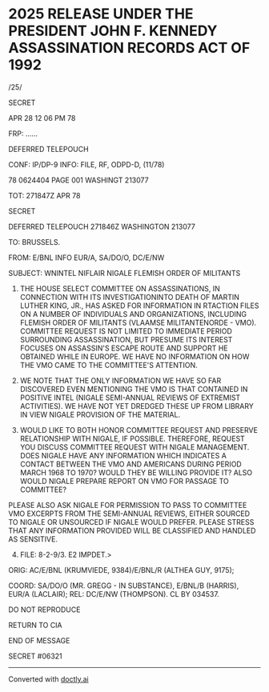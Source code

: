 # 2025 RELEASE UNDER THE PRESIDENT JOHN F. KENNEDY ASSASSINATION RECORDS ACT OF 1992

/25/

SECRET

APR 28 12 06 PM 78

FRP: ......

DEFERRED TELEPOUCH

CONF: IP/DP-9 INFO: FILE, RF, ODPD-D, (11/78)

78 0624404 PAGE 001 WASHINGT 213077

TOT: 271847Z APR 78

SECRET

DEFERRED TELEPOUCH 271846Z WASHINGTON 213077

TO: BRUSSELS.

FROM: E/BNL INFO EUR/A, SA/DO/O, DC/E/NW

SUBJECT: WNINTEL NIFLAIR NIGALE FLEMISH ORDER OF MILITANTS

1. THE HOUSE SELECT COMMITTEE ON ASSASSINATIONS, IN CONNECTION WITH ITS INVESTIGATIONINTO DEATH OF MARTIN LUTHER KING, JR., HAS ASKED FOR INFORMATION IN RTACTION FILES ON A NUMBER OF INDIVIDUALS AND ORGANIZATIONS, INCLUDING FLEMISH ORDER OF MILITANTS (VLAAMSE MILITANTENORDE - VMO). COMMITTEE REQUEST IS NOT LIMITED TO IMMEDIATE PERIOD SURROUNDING ASSASSINATION, BUT PRESUME ITS INTEREST FOCUSES ON ASSASSIN'S ESCAPE ROUTE AND SUPPORT HE OBTAINED WHILE IN EUROPE. WE HAVE NO INFORMATION ON HOW THE VMO CAME TO THE COMMITTEE'S ATTENTION.

2. WE NOTE THAT THE ONLY INFORMATION WE HAVE SO FAR DISCOVERED EVEN MENTIONING THE VMO IS THAT CONTAINED IN POSITIVE INTEL (NIGALE SEMI-ANNUAL REVIEWS OF EXTREMIST ACTIVITIES). WE HAVE NOT YET DREDGED THESE UP FROM LIBRARY IN VIEW NIGALE PROVISION OF THE MATERIAL.

3. WOULD LIKE TO BOTH HONOR COMMITTEE REQUEST AND PRESERVE RELATIONSHIP WITH NIGALE, IF POSSIBLE. THEREFORE, REQUEST YOU DISCUSS COMMITTEE REQUEST WITH NIGALE MANAGEMENT. DOES NIGALE HAVE ANY INFORMATION WHICH INDICATES A CONTACT BETWEEN THE VMO AND AMERICANS DURING PERIOD MARCH 1968 TO 1970? WOULD THEY BE WILLING PROVIDE IT? ALSO WOULD NIGALE PREPARE REPORT ON VMO FOR PASSAGE TO COMMITTEE?

PLEASE ALSO ASK NIGALE FOR PERMISSION TO PASS TO COMMITTEE VMO EXCERPTS FROM THE SEMI-ANNUAL REVIEWS, EITHER SOURCED TO NIGALE OR UNSOURCED IF NIGALE WOULD PREFER. PLEASE STRESS THAT ANY INFORMATION PROVIDED WILL BE CLASSIFIED AND HANDLED AS SENSITIVE.

4. FILE: 8-2-9/3. E2 IMPDET.>

ORIG: AC/E/BNL (KRUMVIEDE, 9384)/E/BNL/R (ALTHEA GUY, 9175);

COORD: SA/DO/O (MR. GREGG - IN SUBSTANCE), E/BNL/B (HARRIS), EUR/A (LACLAIR); REL: DC/E/NW (THOMPSON). CL BY 034537.

DO NOT REPRODUCE

RETURN TO CIA

END OF MESSAGE

SECRET #06321


---
Converted with [doctly.ai](https://doctly.ai)